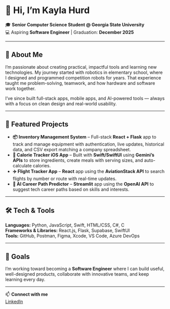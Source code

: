 # 👋 Hi, I’m Kayla Hurd  

🎓 **Senior Computer Science Student @ Georgia State University**  
💻 Aspiring **Software Engineer** | Graduation: **December 2025**  

---

## 🌟 About Me  
I’m passionate about creating practical, impactful tools and learning new technologies. My journey started with robotics in elementary school, where I designed and programmed competition robots for years. That experience taught me problem-solving, teamwork, and how hardware and software work together.  

I’ve since built full-stack apps, mobile apps, and AI-powered tools — always with a focus on clean design and real-world usability.  

---

## 🚀 Featured Projects  
- **📦 Inventory Management System** – Full-stack **React + Flask** app to track and manage equipment with authentication, live updates, historical data, and CSV export matching a company spreadsheet.  
- **🍎 Calorie Tracker iOS App** – Built with **Swift/SwiftUI** using **Gemini’s APIs** to store ingredients, create meals with serving sizes, and auto-calculate calories.  
- **✈️ Flight Tracker App** – **React** app using the **AviationStack API** to search flights by number or route with real-time updates.  
- **🤖 AI Career Path Predictor** – **Streamlit** app using the **OpenAI API** to suggest tech career paths based on skills and interests.  

---

## 🛠 Tech & Tools  
**Languages:** Python, JavaScript, Swift, HTML/CSS, C#, C  
**Frameworks & Libraries:** React.js, Flask, Supabase, SwiftUI  
**Tools:** GitHub, Postman, Figma, Xcode, VS Code, Azure DevOps  

---

## 🎯 Goals  
I’m working toward becoming a **Software Engineer** where I can build useful, well-designed products, collaborate with innovative teams, and keep learning every day.

---

📫 **Connect with me**  
[LinkedIn](https://www.linkedin.com/in/kayla-hurd)
